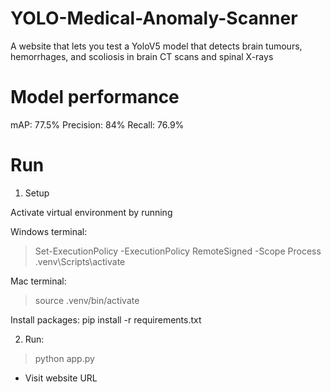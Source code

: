 # YOLO-Medical-Anomaly-Scanner
A website that lets you test a YoloV5 model that detects brain tumours, hemorrhages, and scoliosis in brain CT scans and spinal X-rays


# Model performance
mAP: 77.5%
Precision: 84%
Recall: 76.9%


# Run
1. Setup

Activate virtual environment by running

Windows terminal:
> Set-ExecutionPolicy -ExecutionPolicy RemoteSigned -Scope Process
> .venv\Scripts\activate

Mac terminal:
> source .venv/bin/activate

Install packages:
pip install -r requirements.txt


2. Run:
> python app.py

- Visit website URL